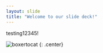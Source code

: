 ```yaml
---
layout: slide
title: "Welcome to our slide deck!"
---
```


testing12345!

![boxertocat](https://octodex.github.com/images/boxertocat_octodex.jpg)
{: .center}
